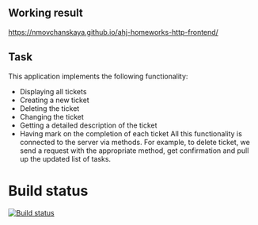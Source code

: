 ## Working result
https://nmovchanskaya.github.io/ahj-homeworks-http-frontend/

## Task
This application implements the following functionality:

- Displaying all tickets
- Creating a new ticket
- Deleting the ticket
- Changing the ticket
- Getting a detailed description of the ticket
- Having mark on the completion of each ticket
All this functionality is connected to the server via methods. For example, to delete ticket, we send a request with the appropriate method, get confirmation and pull up the updated list of tasks.

# Build status

[![Build status](https://ci.appveyor.com/api/projects/status/3iaaf00pwcd7c72q?svg=true)](https://ci.appveyor.com/project/nmovchanskaya/ahj-homeworks-http-frontend)
